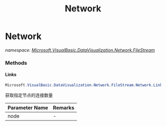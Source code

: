 ﻿---
title: Network
---

# Network
_namespace: [Microsoft.VisualBasic.DataVisualization.Network.FileStream](N-Microsoft.VisualBasic.DataVisualization.Network.FileStream.html)_



### Methods

#### Links
```csharp
Microsoft.VisualBasic.DataVisualization.Network.FileStream.Network.Links(System.String)
```
获取指定节点的连接数量

|Parameter Name|Remarks|
|--------------|-------|
|node|-|





